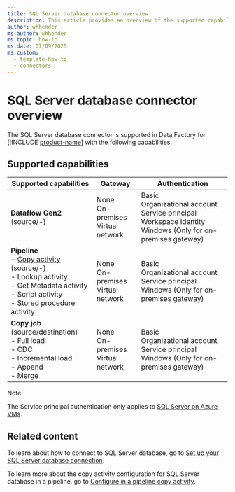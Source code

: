 ```yaml
---
title: SQL Server database connector overview
description: This article provides an overview of the supported capabilities of the SQL Server database connector.
author: whhender
ms.author: whhender
ms.topic: how-to
ms.date: 07/09/2025
ms.custom:
  - template-how-to
  - connectors
---
```


# SQL Server database connector overview

The SQL Server database connector is supported in Data Factory for [!INCLUDE [product-name](../includes/product-name.md)] with the following capabilities.

## Supported capabilities

| Supported capabilities                                                                 | Gateway                        | Authentication   |
|----------------------------------------------------------------------------------------|--------------------------------|------------------|
| **Dataflow Gen2** (source/-)                                                 | None<br> On-premises<br> Virtual network | Basic<br> Organizational account<br> Service principal<br>Workspace identity <br>Windows (Only for on-premises gateway) |
| **Pipeline** <br>- [Copy activity](connector-sql-server-copy-activity.md) (source/-)<br>- Lookup activity<br>- Get Metadata activity<br>- Script activity<br>- Stored procedure activity | None<br> On-premises<br> Virtual network | Basic<br> Organizational account<br> Service principal <br>Windows (Only for on-premises gateway) |
| **Copy job** (source/destination)  <br>- Full load<br>- CDC<br>- Incremental load<br>- Append<br>- Merge | None<br> On-premises<br> Virtual network |  Basic<br> Organizational account<br> Service principal <br>Windows (Only for on-premises gateway)|

> [!NOTE]
> The Service principal authentication only applies to [SQL Server on Azure VMs](/azure/azure-sql/virtual-machines).

## Related content

To learn about how to connect to SQL Server database, go to [Set up your SQL Server database connection](connector-sql-server-database.md).

To learn more about the copy activity configuration for SQL Server database in a pipeline, go to [Configure in a pipeline copy activity](connector-sql-server-copy-activity.md).
